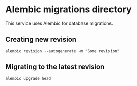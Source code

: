 # Alembic migrations directory

This service uses Alembic for database migrations.

## Creating new revision

```shell
alembic revision --autogenerate -m "Some revision"
```

## Migrating to the latest revision

```shell
alembic upgrade head
```